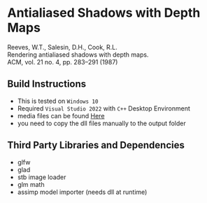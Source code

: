 # Antialiased Shadows with Depth Maps
Reeves, W.T., Salesin, D.H., Cook, R.L.  
Rendering antialiased shadows with depth maps.  
ACM, vol. 21 no. 4, pp. 283–291 (1987)

## Build Instructions
- This is tested on `Windows 10`
- Required `Visual Studio 2022` with `C++` Desktop Environment
- media files can be found [Here](https://www.mediafire.com/folder/ewa356euiumdl/project-media)
- you need to copy the dll files manually to the output folder

## Third Party Libraries and Dependencies
- glfw
- glad
- stb image loader
- glm math
- assimp model importer (needs dll at runtime)
